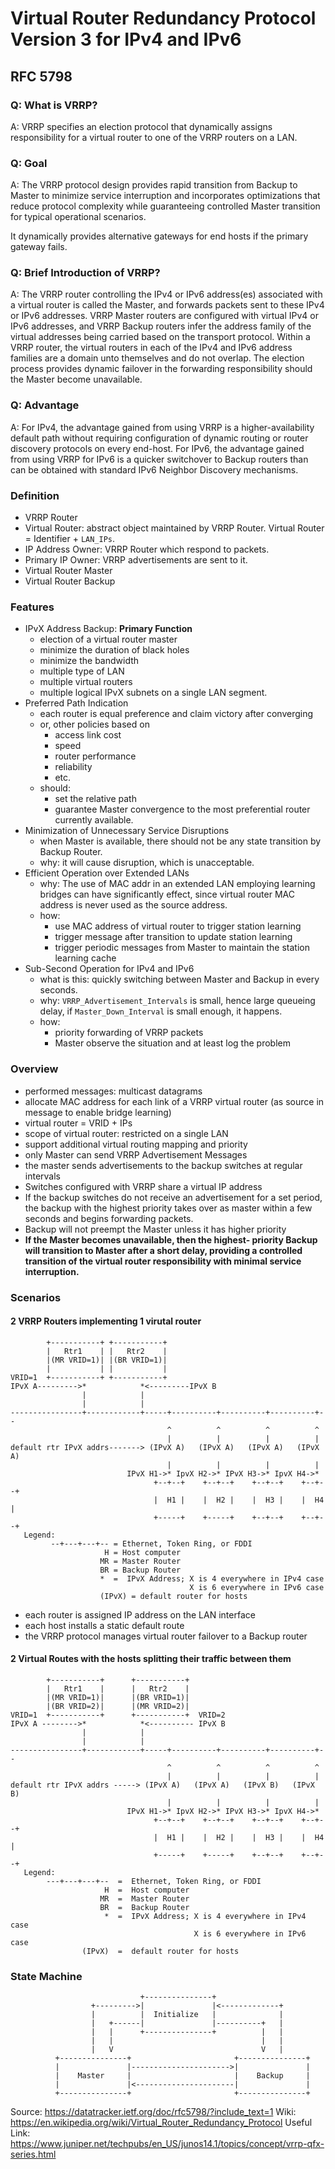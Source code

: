 # Virtual Router Redundancy Protocol Version 3 for IPv4 and IPv6

## RFC 5798

### Q: What is VRRP?

A: VRRP specifies an election protocol that dynamically assigns
responsibility for a virtual router to one of the VRRP routers on a
LAN.

### Q: Goal

A: The VRRP protocol design provides rapid transition from Backup to
Master to minimize service interruption and incorporates
optimizations that reduce protocol complexity while guaranteeing
controlled Master transition for typical operational scenarios.

It dynamically provides alternative gateways for end hosts if the
primary gateway fails.

### Q: Brief Introduction of VRRP?

A: The VRRP router controlling the IPv4 or IPv6 address(es) associated with
a virtual router is called the Master, and forwards packets sent to
these IPv4 or IPv6 addresses. VRRP Master routers are configured with
virtual IPv4 or IPv6 addresses, and VRRP Backup routers infer the
address family of the virtual addresses being carried based on the
transport protocol. Within a VRRP router, the virtual routers in
each of the IPv4 and IPv6 address families are a domain unto
themselves and do not overlap.  The election process provides dynamic
failover in the forwarding responsibility should the Master become
unavailable.

### Q: Advantage

A: For IPv4, the advantage gained from using VRRP is a
higher-availability default path without requiring configuration of
dynamic routing or router discovery protocols on every end-host.  For
IPv6, the advantage gained from using VRRP for IPv6 is a quicker
switchover to Backup routers than can be obtained with standard IPv6
Neighbor Discovery mechanisms.

### Definition

- VRRP Router
- Virtual Router: abstract object maintained by VRRP Router. Virtual Router = Identifier + `LAN_IPs`.
- IP Address Owner: VRRP Router which respond to packets.
- Primary IP Owner: VRRP advertisements are sent to it.
- Virtual Router Master
- Virtual Router Backup

### Features

- IPvX Address Backup: **Primary Function**
    - election of a virtual router master
    - minimize the duration of black holes
    - minimize the bandwidth
    - multiple type of LAN
    - multiple virtual routers
    - multiple logical IPvX subnets on a single LAN segment.
- Preferred Path Indication
    - each router is equal preference and claim victory after converging
    - or, other policies based on
        - access link cost
        - speed
        - router performance
        - reliability
        - etc.
    - should:
        - set the relative path
        - guarantee Master convergence to the most preferential router currently available.
- Minimization of Unnecessary Service Disruptions
    - when Master is available, there should not be any state transition by Backup Router.
    - why: it will cause disruption, which is unacceptable.
- Efficient Operation over Extended LANs
    - why: The use of MAC addr in an extended LAN employing learning bridges can have significantly effect, since virtual router MAC address is never used as the source address.
    - how:
        - use MAC address of virtual router to trigger station learning
        - trigger message after transition to update station learning
        - trigger periodic messages from Master to maintain the station learning cache
- Sub-Second Operation for IPv4 and IPv6
    - what is this: quickly switching between Master and Backup in every seconds.
    - why: `VRRP_Advertisement_Intervals` is small, hence large queueing delay, if `Master_Down_Interval` is small enough, it happens.
    - how:
        - priority forwarding of VRRP packets
        - Master observe the situation and at least log the problem

### Overview

- performed messages: multicast datagrams
- allocate MAC address for each link of a VRRP virtual router (as source in message to enable bridge learning)
- virtual router = VRID + IPs
- scope of virtual router: restricted on a single LAN
- support additional virtual routing mapping and priority
- only Master can send VRRP Advertisement Messages
- the master sends advertisements to the backup switches at regular intervals
- Switches configured with VRRP share a virtual IP address
- If the backup switches do not receive an advertisement for a set period, the backup with the highest priority takes over as master within a few seconds and begins forwarding packets.
- Backup will not preempt the Master unless it has higher priority
- **If the Master becomes unavailable, then the highest- priority Backup will transition to Master after a short delay, providing a controlled transition of the virtual router responsibility with minimal service interruption.**

### Scenarios

#### 2 VRRP Routers implementing 1 virutal router

```
        +-----------+ +-----------+
        |   Rtr1    | |   Rtr2    |
        |(MR VRID=1)| |(BR VRID=1)|
        |           | |           |
VRID=1  +-----------+ +-----------+
IPvX A--------->*            *<---------IPvX B
                |            |
                |            |
----------------+------------+-----+----------+----------+----------+--
                                   ^          ^          ^          ^
                                   |          |          |          |
default rtr IPvX addrs-------> (IPvX A)   (IPvX A)   (IPvX A)   (IPvX A)
                                   |          |          |          |
                          IPvX H1->* IpvX H2->* IPvX H3->* IpvX H4->*
                                +--+--+    +--+--+    +--+--+    +--+--+
                                |  H1 |    |  H2 |    |  H3 |    |  H4 |
                                +-----+    +-----+    +--+--+    +--+--+
   Legend:
         --+---+---+-- = Ethernet, Token Ring, or FDDI
                     H = Host computer
                    MR = Master Router
                    BR = Backup Router
                    *  =  IPvX Address; X is 4 everywhere in IPv4 case
                                        X is 6 everywhere in IPv6 case
                    (IPvX) = default router for hosts
```

- each router is assigned IP address on the LAN interface
- each host installs a static default route
- the VRRP protocol manages virtual router failover to a Backup router

#### 2 Virtual Routes with the hosts splitting their traffic between them

```
        +-----------+      +-----------+
        |   Rtr1    |      |   Rtr2    |
        |(MR VRID=1)|      |(BR VRID=1)|
        |(BR VRID=2)|      |(MR VRID=2)|
VRID=1  +-----------+      +-----------+  VRID=2
IPvX A -------->*            *<---------- IPvX B
                |            |
                |            |
----------------+------------+-----+----------+----------+----------+--
                                   ^          ^          ^          ^
                                   |          |          |          |
default rtr IPvX addrs -----> (IPvX A)   (IPvX A)   (IPvX B)   (IPvX B)
                                   |          |          |          |
                          IPvX H1->* IpvX H2->* IPvX H3->* IpvX H4->*
                                +--+--+    +--+--+    +--+--+    +--+--+
                                |  H1 |    |  H2 |    |  H3 |    |  H4 |
                                +-----+    +-----+    +--+--+    +--+--+
   Legend:
        ---+---+---+--  =  Ethernet, Token Ring, or FDDI
                     H  =  Host computer
                    MR  =  Master Router
                    BR  =  Backup Router
                     *  =  IPvX Address; X is 4 everywhere in IPv4 case
                                         X is 6 everywhere in IPv6 case
                (IPvX)  =  default router for hosts
```

### State Machine

```
                             +---------------+
                  +--------->|               |<-------------+
                  |          |  Initialize   |              |
                  |   +------|               |----------+   |
                  |   |      +---------------+          |   |
                  |   |                                 |   |
                  |   V                                 V   |
          +---------------+                       +---------------+
          |               |---------------------->|               |
          |    Master     |                       |    Backup     |
          |               |<----------------------|               |
          +---------------+                       +---------------+

```

Source: https://datatracker.ietf.org/doc/rfc5798/?include_text=1
Wiki: https://en.wikipedia.org/wiki/Virtual_Router_Redundancy_Protocol
Useful Link: https://www.juniper.net/techpubs/en_US/junos14.1/topics/concept/vrrp-qfx-series.html
